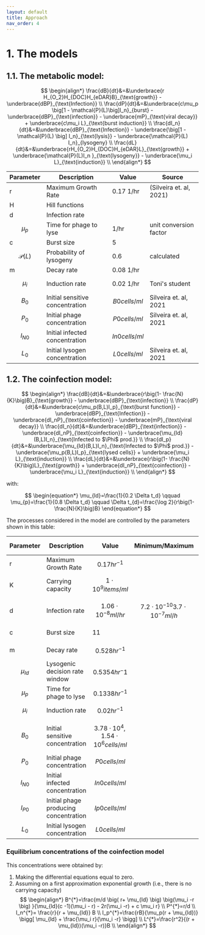 ```yaml
---
layout: default
title: Approach
nav_order: 4
---
```


# 1. The models

## 1.1. The metabolic model:

$$
\begin{align*}
\frac{dB}{dt}&=&\underbrace{r H_{O_2}H_{DOC}H_{eDAR}B}_{\text{growth}} -
\underbrace{dBP}_{\text{Infection}} \\      
\frac{dP}{dt}&=&\underbrace{c\mu_p \big[1 - \mathcal{P}(L)\big]I_n}_{burst} -
\underbrace{dBP}_{\text{infection}} - \underbrace{mP}_{\text{viral decay}} +
\underbrace{c\mu_i L}_{\text{burst induction}} \\ 
\frac{dI_n}{dt}&=&\underbrace{dBP}_{\text{Infection}} -
\underbrace{\big[1 -\mathcal{P}(L) \big] I_n}_{\text{lysis}} -
\underbrace{\mathcal{P}(L) I_n}_{lysogeny} \\ 
\frac{dL}{dt}&=&\underbrace{rH_{O_2}H_{DOC}H_{eDAR}L}_{\text{growth}} +
\underbrace{\mathcal{P}(L)I_n }_{\text{lysogeny}} -
\underbrace{\mu_i L}_{\text{induction}} \\
\end{align*}
$$

| Parameter | Description | Value| Source|
| ----------- | ----------- | ----------- | ----------- |
| r | Maximum Growth Rate |0.17 1/hr | (Silveira et. al, 2021)  |
| H | Hill functions | |   |
| d | Infection rate | |  |
| $$\mu_p$$ | Time for phage to lyse | 1/hr|unit conversion factor   |
| c | Burst size | 5 |  |
| $$\mathcal{P}(L)$$ | Probability of lysogeny |0.6 | calculated  |
| m | Decay rate |0.08 1/hr |   |
| $$\mu_i$$ | Induction rate | 0.02 1/hr | Toni's student   |
| $$B_0$$ | Initial sensitive concentration | $$B0 cells/ml $$|  Silveira et. al, 2021 |
| $$P_0$$ | Initial phage concentration | $$P0 cells/ml $$|  Silveira et. al, 2021 |
| $$I_{N0}$$ | Initial infected concentration | $$In0 cells/ml $$|   |
| $$L_0$$ | Initial lysogen concentration | $$L0 cells/ml $$|  Silveira et. al, 2021 | 


## 1.2. The coinfection model:

$$
\begin{align*} 
   \frac{dB}{dt}&=&\underbrace{r\big(1- \frac{N}{K}\big)B}_{\text{growth}} -
   \underbrace{dBP}_{\text{infection}} \\
   \frac{dP}{dt}&=&\underbrace{c\mu_p(B,L)I_p}_{\text{burst function}} - \underbrace{dBP}_{\text{Infection}} - \underbrace{dI_nP}_{\text{coinfection}} - \underbrace{mP}_{\text{viral decay}} \\
   \frac{dI_n}{dt}&=&\underbrace{dBP}_{\text{infection}} - \underbrace{dI_nP}_{\text{coinfection}} - \underbrace{\mu_{ld}(B,L)I_n}_{\text{Infected to $\Phi$ prod.}} \\
   \frac{dI_p}{dt}&=&\underbrace{\mu_{ld}(B,L)I_n}_{\text{Infected to $\Phi$ prod.}} - \underbrace{\mu_p(B,L)I_p}_{\text{lysed cells}} + \underbrace{\mu_i L}_{\text{induction}} \\
   \frac{dL}{dt}&=&\underbrace{r\big(1- \frac{N}{K}\big)L}_{\text{growth}} + \underbrace{dI_nP}_{\text{coinfection}} - \underbrace{\mu_i L}_{\text{induction}} \\
\end{align*}
$$

with:

$$
\begin{equation*}
\mu_{ld}=\frac{1}{0.2 \Delta t_d} \qquad
\mu_{p}=\frac{1}{0.8 \Delta t_d} \qquad
\Delta t_{d}=\frac{\log 2}{r\big(1- \frac{N}{K}\big)B} 
\end{equation*}
$$


The processes considered in the model are controlled by the parameters shown in this table:

| Parameter | Description | Value| Minimum/Maximum | Source| Phage Species|Host|
| -------- | ----------- | ----------- | ----------- | ----------- | ----------- | ----------- |
| r | Maximum Growth Rate |$$0.17 hr^{-1}$$| | (Silveira et. al, 2021)|  |
| K | Carrying capacity |$$1 \cdot 10^9 items/ml$$| |Toni's student  | | |
| d | Infection rate |$$1.06 \cdot 10^{-8} ml/hr$$| $$7.2 \cdot 10 ^{-10} 3.7 \cdot 10^{-7} ml/h$$ |(Luque and Silveira, 2020)  | | |
| c | Burst size | 11 | |(M.Middelboe et al.,2001) | Myoviridae | Vibrio sp. |
| m | Decay rate | $$0.528 hr^{-1}$$| |(C.A. Suttle,1994)   |Myoviridae |Vibrio sp. |
| $$\mu_{ld}$$ | Lysogenic decision rate window |$$0.5354 hr^-1$$ | |calculated   | | |
| $$\mu_{p}$$ | Time for phage to lyse |$$0.1338 hr^{-1}$$| |calculated   | | |
| $$\mu_i$$ | Induction rate |$$0.02 hr^{-1}$$| |Emili's thesis   | | |
| $$B_0$$ | Initial sensitive concentration | $$3.78 \cdot 10^{4}, 1.54 \cdot 10^{6}  cells/ml $$| |  Silveira et. al, 2021 |
| $$P_0$$ | Initial phage concentration | $$P0 cells/ml $$|  |Silveira et. al, 2021 |
| $$I_{N0}$$ | Initial infected concentration | $$In0 cells/ml $$| |  |
| $$I_{P0}$$ | Initial phage producing concentration | $$Ip0 cells/ml $$| |  |
| $$L_0$$ | Initial lysogen concentration | $$L0 cells/ml $$|  |Silveira et. al, 2021 | 

### Equilibrium concentrations of the coinfection model
This concentrations were obtained by:
1. Making the differential equations equal to zero.
2. Assuming on a first approximation exponential growth (i.e., there is no carrying capacity)
$$
\begin{align*}
B^{*}=\frac{m/d \big( r+ \mu_{ld} \big) \big(\mu_i -r \big) }{\mu_{ld}(c -1)(\mu_i - r) - 2r(\mu_i -r) + c \mu_i r} \\
P^{*}=r/d \\
I_n^{*}= \frac{r}{r + \mu_{ld}} B \\
I_p^{*}=\frac{rB}{\mu_p(r + \mu_{ld})} \bigg[ \mu_{ld} + \frac{\mu_i r}{\mu_i -r} \bigg] \\
L^{*}=\frac{r^2}{(r + \mu_{ld})(\mu_i -r)}B \\
\end{align*}
$$
